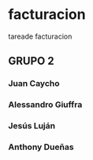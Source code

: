 # facturacion
tareade facturacion

## GRUPO 2
### Juan Caycho
### Alessandro Giuffra
### Jesús Luján
### Anthony Dueñas


